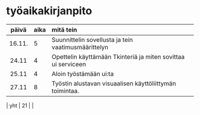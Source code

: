 # työaikakirjanpito

| päivä | aika | mitä tein  |
| :----:|:-----| :-----|
| 16.11.| 5    | Suunnittelin sovellusta ja tein vaatimusmäärittelyn |
| 24.11 |4     | Opettelin käyttämään Tkinteriä ja miten sovittaa ui serviceen|
| 25.11 |4     | Aloin työstämään ui:ta|
| 27.11 |8     | Työstin alustavan visuaalisen käyttöliittymän toimintaa.|

| yht   | 21    | | 
